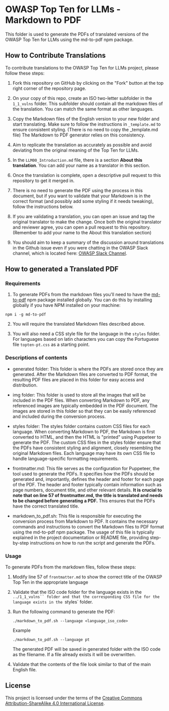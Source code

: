 # OWASP Top Ten for LLMs - Markdown to PDF

This folder is used to generate the PDFs of translated versions of the OWASP Top Ten for LLMs using the md-to-pdf npm package.

## How to Contribute Translations

To contribute translations to the OWASP Top Ten for LLMs project, please follow these steps:

1. Fork this repository on GitHub by clicking on the "Fork" button at the top right corner of the repository page.

2. On your copy of this repo, create an ISO two-letter subfolder in the `1_1_vulns` folder. This subfolder should contain all the markdown files of the translation. You can match the same format as other languages.

3. Copy the Markdown files of the English version to your new folder and start translating. Make sure to follow the instructions in `_template.md` to ensure consistent styling. (There is no need to copy the _template.md file) The Markdown to PDF generator relies on this consistency.

4. Aim to replicate the translation as accurately as possible and avoid deviating from the original meaning of the Top Ten for LLMs.

5. In the `LLM00_Introduction.md` file, there is a section **About this translation**. You can add your name as a translator in this section.

6. Once the translation is complete, open a descriptive pull request to this repository to get it merged in.

7. There is no need to generate the PDF using the process in this document, but if you want to validate that your Markdown is in the correct format (and possibly add some styling if it needs tweaking), follow the instructions below.

8. If you are validating a translation, you can open an issue and tag the original translator to make the change. Once both the original translator and reviewer agree, you can open a pull request to this repository. (Remember to add your name to the About this translation section)

9. You should aim to keep a summary of the discussion around translations in the Github issue even if you were chatting in the OWASP Slack channel, which is located here: [OWASP Slack Channel](https://owasp.slack.com/archives/C063W2E791U).


## How to generated a Translated PDF

### Requirements
1. To generate PDFs from the markdown files you'll need to have the [md-to-pdf](https://www.npmjs.com/package/md-to-pdf) npm package installed globally. You can do this by installing globally if you have NPM installed on your machine:
```shell 
npm i -g md-to-pdf
```

2. You will require the translated Markdown files described above.

3. You will also need a CSS style file for the language in the `styles` folder. For languages based on latin characters you can copy the Portuguese file `topten-pt.css` as a starting point. 


### Descriptions of contents

- generated folder: This folder is where the PDFs are stored once they are generated. After the Markdown files are converted to PDF format, the resulting PDF files are placed in this folder for easy access and distribution.

- img folder: This folder is used to store all the images that will be included in the PDF files. When converting Markdown to PDF, any referenced images are typically embedded in the PDF document. The images are stored in this folder so that they can be easily referenced and included during the conversion process.

- styles folder: The styles folder contains custom CSS files for each language. When converting Markdown to PDF, the Markdown is first converted to HTML, and then the HTML is "printed" using Puppeteer to generate the PDF. The custom CSS files in the styles folder ensure that the PDFs have consistent styling and alignment, closely resembling the original Markdown files. Each language may have its own CSS file to handle language-specific formatting requirements.

- frontmatter.md: This file serves as the configuration for Puppeteer, the tool used to generate the PDFs. It specifies how the PDFs should be generated and, importantly, defines the header and footer for each page of the PDF. The header and footer typically contain information such as page numbers, document title, and other relevant details. **It is crucial to note that on line 57 of frontmatter.md, the title is translated and needs to be changed before generating a PDF.** This ensures that the PDFs have the correct translated title.

- markdown_to_pdf.sh: This file is responsible for executing the conversion process from Markdown to PDF. It contains the necessary commands and instructions to convert the Markdown files to PDF format using the md-to-pdf npm package. The usage of this file is typically explained in the project documentation or README file, providing step-by-step instructions on how to run the script and generate the PDFs.


### Usage

To generate PDFs from the markdown files, follow these steps:

1. Modify line 57 of `frontmatter.md` to show the correct title of the OWASP Top Ten in the appropriate language

2. Validate that the ISO code folder for the language exists in the `../1_1_vulns`` folder and that the corresponding CSS file for the language exists in the `styles` folder.

2. Run the following command to generate the PDF:

	```shell
	./markdown_to_pdf.sh --language <language_iso_code>
	```

	Example

	```shell
	./markdown_to_pdf.sh --language pt
	```

	The generated PDF will be saved in generated folder with the ISO code as the filename. If a file already exists it will be overwritten. 

3. Validate that the contents of the file look similar to that of the main English file. 

## License

This project is licensed under the terms of the [Creative Commons Attribution-ShareAlike 4.0 International License](https://creativecommons.org/licenses/by-sa/4.0/).
